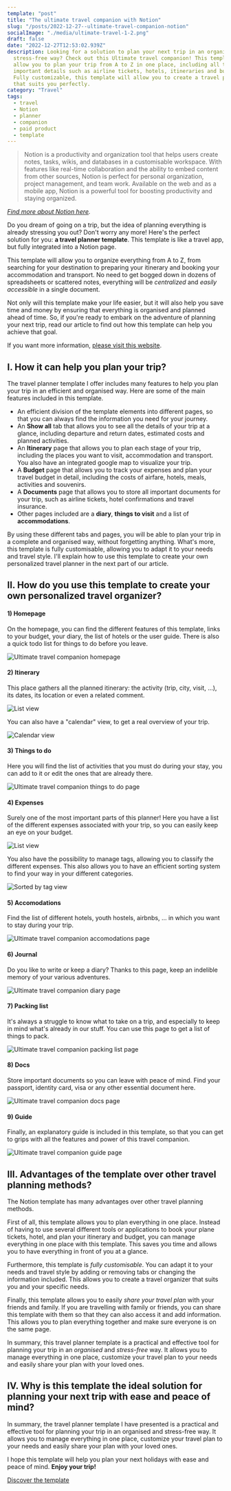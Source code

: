 ```yaml
---
template: "post"
title: "The ultimate travel companion with Notion"
slug: "/posts/2022-12-27--ultimate-travel-companion-notion"
socialImage: "./media/ultimate-travel-1-2.png"
draft: false
date: "2022-12-27T12:53:02.939Z"
description: Looking for a solution to plan your next trip in an organised and
  stress-free way? Check out this Ultimate travel companion! This template will
  allow you to plan your trip from A to Z in one place, including all the
  important details such as airline tickets, hotels, itineraries and budgets.
  Fully customizable, this template will allow you to create a travel planner
  that suits you perfectly.
category: "Travel"
tags:
  - travel
  - Notion
  - planner
  - companion
  - paid product
  - template
---
```


<blockquote>Notion is a productivity and organization tool that helps users create notes, tasks, wikis, and databases in a customisable workspace. With features like real-time collaboration and the ability to embed content from other sources, Notion is perfect for personal organization, project management, and team work. Available on the web and as a mobile app, Notion is a powerful tool for boosting productivity and staying organized.</blockquote>

_[Find more about Notion here](https://www.notion.so/)._

Do you dream of going on a trip, but the idea of planning everything is already stressing you out? Don't worry any more! Here's the perfect solution for you: **a travel planner template**. This template is like a travel app, but fully integrated into a Notion page.

This template will allow you to organize everything from A to Z, from searching for your destination to preparing your itinerary and booking your accommodation and transport. No need to get bogged down in dozens of spreadsheets or scattered notes, everything will be _centralized_ and _easily accessible_ in a single document.

Not only will this template make your life easier, but it will also help you save time and money by ensuring that everything is organised and planned ahead of time. So, if you're ready to embark on the adventure of planning your next trip, read our article to find out how this template can help you achieve that goal.

If you want more information, [please visit this website](https://notioncanvatemplates.gumroad.com/l/ultimatetravel-notion).

## I. How it can help you plan your trip?

The travel planner template I offer includes many features to help you plan your trip in an efficient and organised way. Here are some of the main features included in this template.

* An efficient division of the template elements into different pages, so that you can always find the information you need for your journey.
* An **Show all** tab that allows you to see all the details of your trip at a glance, including departure and return dates, estimated costs and planned activities.
* An **Itinerary** page that allows you to plan each stage of your trip, including the places you want to visit, accommodation and transport. You also have an integrated google map to visualize your trip.
* A **Budget** page that allows you to track your expenses and plan your travel budget in detail, including the costs of airfare, hotels, meals, activities and souvenirs.
* A **Documents** page that allows you to store all important documents for your trip, such as airline tickets, hotel confirmations and travel insurance.
* Other pages included are a **diary**, **things to visit** and a list of **accommodations**.

By using these different tabs and pages, you will be able to plan your trip in a complete and organised way, without forgetting anything. What's more, this template is fully customisable, allowing you to adapt it to your needs and travel style. I'll explain how to use this template to create your own personalized travel planner in the next part of our article.

## II. How do you use this template to create your own personalized travel organizer?

#### 1) Homepage

On the homepage, you can find the different features of this template, links to your budget, your diary, the list of hotels or the user guide. There is also a quick todo list for things to do before you leave.

![](/media/screenshot-from-2022-12-27-15-44-00.png "Ultimate travel companion homepage")

#### 2) Itinerary

This place gathers all the planned itinerary: the activity (trip, city, visit, ...), its dates, its location or even a related comment.

![List view](/media/screenshot-from-2022-12-27-15-44-44.png "Ultimate travel companion itinerary page")

You can also have a "calendar" view, to get a real overview of your trip.

![Calendar view](/media/screenshot-from-2022-12-27-15-44-55.png "Ultimate travel companion itinerary page")

#### 3) Things to do

Here you will find the list of activities that you must do during your stay, you can add to it or edit the ones that are already there.

![](/media/screenshot-from-2022-12-27-15-45-15.png "Ultimate travel companion things to do page")

#### 4) Expenses

Surely one of the most important parts of this planner!
Here you have a list of the different expenses associated with your trip, so you can easily keep an eye on your budget.

![List view](/media/screenshot-from-2022-12-27-15-45-49.png "Ultimate travel companion expenses page")

You also have the possibility to manage tags, allowing you to classify the different expenses. This also allows you to have an efficient sorting system to find your way in your different categories.

![Sorted by tag view](/media/screenshot-from-2022-12-27-15-46-36.png "Ultimate travel companion expenses page")

#### 5) Accomodations

Find the list of different hotels, youth hostels, airbnbs, ... in which you want to stay during your trip.

![](/media/screenshot-from-2022-12-27-15-47-11.png "Ultimate travel companion accomodations page")

#### 6) Journal

Do you like to write or keep a diary?
Thanks to this page, keep an indelible memory of your various adventures.

![](/media/screenshot-from-2022-12-27-15-47-47.png "Ultimate travel companion diary page")


#### 7) Packing list

It's always a struggle to know what to take on a trip, and especially to keep in mind what's already in our stuff. You can use this page to get a list of things to pack.

![](/media/screenshot-from-2022-12-27-15-48-01.png "Ultimate travel companion packing list page")


#### 8) Docs

Store important documents so you can leave with peace of mind. Find your passport, identity card, visa or any other essential document here.

![](/media/screenshot-from-2022-12-27-15-48-13.png "Ultimate travel companion docs page")


#### 9) Guide

Finally, an explanatory guide is included in this template, so that you can get to grips with all the features and power of this travel companion.

![](/media/screenshot-from-2022-12-27-15-48-46.png "Ultimate travel companion guide page")

## III. Advantages of the template over other travel planning methods?

The Notion template has many advantages over other travel planning methods.

First of all, this template allows you to plan everything in one place. Instead of having to use several different tools or applications to book your plane tickets, hotel, and plan your itinerary and budget, you can manage everything in one place with this template. This saves you time and allows you to have everything in front of you at a glance.

Furthermore, this template is _fully customisable_. You can adapt it to your needs and travel style by adding or removing tabs or changing the information included. This allows you to create a travel organizer that suits you and your specific needs.

Finally, this template allows you to easily _share your travel plan_ with your friends and family. If you are travelling with family or friends, you can share this template with them so that they can also access it and add information. This allows you to plan everything together and make sure everyone is on the same page.

In summary, this travel planner template is a practical and effective tool for planning your trip in an _organised_ and _stress-free_ way. It allows you to manage everything in one place, customize your travel plan to your needs and easily share your plan with your loved ones.

## IV. Why is this template the ideal solution for planning your next trip with ease and peace of mind?

In summary, the travel planner template I have presented is a practical and effective tool for planning your trip in an organised and stress-free way. It allows you to manage everything in one place, customize your travel plan to your needs and easily share your plan with your loved ones.

I hope this template will help you plan your next holidays with ease and peace of mind. **Enjoy your trip!** <i class="fas fa-plane"></i>

<a href="https://notioncanvatemplates.gumroad.com/l/ultimatetravel-notion" target="_blank" class="call-to-action">Discover the template</button>